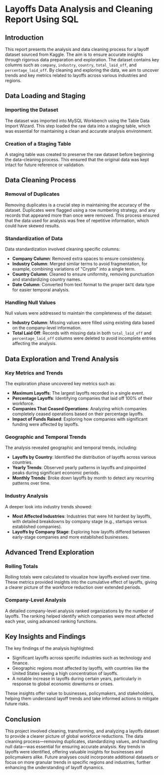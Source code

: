 # Layoffs Data Analysis and Cleaning Report Using SQL

## Introduction
This report presents the analysis and data cleaning process for a layoff dataset sourced from Kaggle. The aim is to ensure accurate insights through rigorous data preparation and exploration. The dataset contains key columns such as `company`, `industry`, `country`, `total_laid_off`, and `percentage_laid_off`. By cleaning and exploring the data, we aim to uncover trends and key metrics related to layoffs across various industries and regions.

## Data Loading and Staging

### Importing the Dataset
The dataset was imported into MySQL Workbench using the Table Data Import Wizard. This step loaded the raw data into a staging table, which was essential for maintaining a clean and accurate analysis environment.

### Creation of a Staging Table
A staging table was created to preserve the raw dataset before beginning the data-cleaning process. This ensured that the original data was kept intact for future reference or validation.

## Data Cleaning Process

### Removal of Duplicates
Removing duplicates is a crucial step in maintaining the accuracy of the dataset. Duplicates were flagged using a row numbering strategy, and any records that appeared more than once were removed. This process ensured that the data used for analysis was free of repetitive information, which could have skewed results.

### Standardization of Data
Data standardization involved cleaning specific columns:
- **Company Column**: Removed extra spaces to ensure consistency.
- **Industry Column**: Merged similar terms to avoid fragmentation, for example, combining variations of "Crypto" into a single term.
- **Country Column**: Cleaned to ensure uniformity, removing punctuation and standardizing country names.
- **Date Column**: Converted from text format to the proper `DATE` data type for easier temporal analysis.

### Handling Null Values
Null values were addressed to maintain the completeness of the dataset:
- **Industry Column**: Missing values were filled using existing data based on the company-level information.
- **Total Laid Off**: Records with missing data in both `total_laid_off` and `percentage_laid_off` columns were deleted to avoid incomplete entries affecting the analysis.

## Data Exploration and Trend Analysis

### Key Metrics and Trends
The exploration phase uncovered key metrics such as:
- **Maximum Layoffs**: The largest layoffs recorded in a single event.
- **Percentage Layoffs**: Identifying companies that laid off 100% of their workforce.
- **Companies That Ceased Operations**: Analyzing which companies completely ceased operations based on their percentage layoffs.
- **Impact of Funds Raised**: Exploring how companies with significant funding were affected by layoffs.

### Geographic and Temporal Trends
The analysis revealed geographic and temporal trends, including:
- **Layoffs by Country**: Identified the distribution of layoffs across various countries.
- **Yearly Trends**: Observed yearly patterns in layoffs and pinpointed peaks during significant economic periods.
- **Monthly Trends**: Broke down layoffs by month to detect any recurring patterns over time.

### Industry Analysis
A deeper look into industry trends showed:
- **Most Affected Industries**: Industries that were hit hardest by layoffs, with detailed breakdowns by company stage (e.g., startups versus established companies).
- **Layoffs by Company Stage**: Exploring how layoffs differed between early-stage companies and more established businesses.

## Advanced Trend Exploration

### Rolling Totals
Rolling totals were calculated to visualize how layoffs evolved over time. These metrics provided insights into the cumulative effect of layoffs, giving a clearer picture of the workforce reduction over extended periods.

### Company-Level Analysis
A detailed company-level analysis ranked organizations by the number of layoffs. The ranking helped identify which companies were most affected each year, using advanced ranking functions.

## Key Insights and Findings
The key findings of the analysis highlighted:
- Significant layoffs across specific industries such as technology and finance.
- Geographic regions most affected by layoffs, with countries like the United States seeing a high concentration of layoffs.
- A notable increase in layoffs during certain years, particularly in response to global economic downturns or crises.
  
These insights offer value to businesses, policymakers, and stakeholders, helping them understand layoff trends and take informed actions to mitigate future risks.

## Conclusion
This project involved cleaning, transforming, and analyzing a layoffs dataset to provide a clearer picture of global workforce reductions. The data cleaning process—removing duplicates, standardizing values, and handling null data—was essential for ensuring accurate analysis. Key trends in layoffs were identified, offering valuable insights for businesses and policymakers alike. Future analyses could incorporate additional datasets or focus on more granular trends in specific regions and industries, further enhancing the understanding of layoff dynamics.
